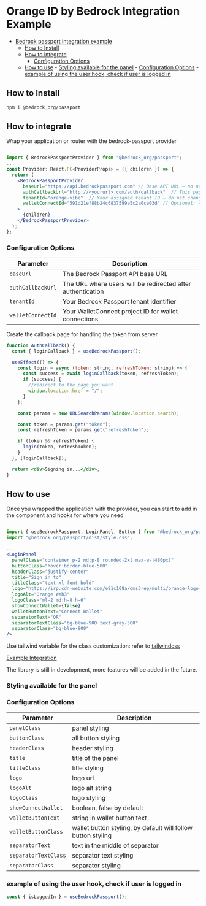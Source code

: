 # Orange ID by Bedrock Integration Example

<!--toc:start-->

- [Bedrock passport integration example](#bedrock-passport-integration-example)
  - [How to Install](#how-to-install)
  - [How to integrate](#how-to-integrate)
    - [Configuration Options](#configuration-options)
  - [How to use](#how-to-use) - [Styling available for the panel](#styling-available-for-the-panel) - [Configuration Options](#configuration-options) - [example of using the user hook, check if user is logged in](#example-of-using-the-user-hook-check-if-user-is-logged-in)
  <!--toc:end-->

## How to Install

```bash
npm i @bedrock_org/passport
```

## How to integrate

Wrap your application or router with the bedrock-passport provider

```jsx

import { BedrockPassportProvider } from "@bedrock_org/passport";
...
const Provider: React.FC<ProviderProps> = ({ children }) => {
  return (
    <BedrockPassportProvider
      baseUrl="https://api.bedrockpassport.com" // Base API URL – no need to change this. Leave as is.
      authCallbackUrl="http://<yoururl>.com/auth/callback"  // This page must exist and handle the login callback. Replace <yoururl> with your actual domain.
      tenantId="orange-vibe"  // Your assigned tenant ID – do not change this unless instructed
      walletConnectId="591d21ef88b24c6837599a5c2a0ce03d" // Optional: WalletConnect Project ID. The default is fine, but you can replace it with your own
    >
      {children}
    </BedrockPassportProvider>
  );
};

```

### Configuration Options

| Parameter         | Description                                                 |
| ----------------- | ----------------------------------------------------------- |
| `baseUrl`         | The Bedrock Passport API base URL                           |
| `authCallbackUrl` | The URL where users will be redirected after authentication |
| `tenantId`        | Your Bedrock Passport tenant identifier                     |
| `walletConnectId` | Your WalletConnect project ID for wallet connections        |

Create the callback page for handling the token from server

```jsx
function AuthCallback() {
  const { loginCallback } = useBedrockPassport();

  useEffect(() => {
    const login = async (token: string, refreshToken: string) => {
      const success = await loginCallback(token, refreshToken);
      if (success) {
        //redirect to the page you want
        window.location.href = "/";
      }
    };

    const params = new URLSearchParams(window.location.search);

    const token = params.get("token");
    const refreshToken = params.get("refreshToken");

    if (token && refreshToken) {
      login(token, refreshToken);
    }
  }, [loginCallback]);

  return <div>Signing in...</div>;
}
```

## How to use

Once you wrapped the application with the provider,
you can start to add in the component and hooks for where you need

```jsx

import { useBedrockPassport, LoginPanel, Button } from "@bedrock_org/passport";
import "@bedrock_org/passport/dist/style.css";

...
<LoginPanel
  panelClass="container p-2 md:p-8 rounded-2xl max-w-[480px]"
  buttonClass="hover:border-blue-500"
  headerClass="justify-center"
  title="Sign in to"
  titleClass="text-xl font-bold"
  logo="https://irp.cdn-website.com/e81c109a/dms3rep/multi/orange-logo-v1a-20240228.svg"
  logoAlt="Orange Web3"
  logoClass="ml-2 md:h-8 h-6"
  showConnectWallet={false}
  walletButtonText="Connect Wallet"
  separatorText="OR"
  separatorTextClass="bg-blue-900 text-gray-500"
  separatorClass="bg-blue-900"
/>

```

Use tailwind variable for the class customization: refer to [tailwindcss](https://tailwindcss.com/docs)

[Example Integration](https://github.com/rfl-nftplatform/bedrock-passport-example)

The library is still in development, more features will be added in the future.

### Styling available for the panel

### Configuration Options

| Parameter            | Description                                                  |
| -------------------- | ------------------------------------------------------------ |
| `panelClass`         | panel styling                                                |
| `buttonClass`        | all button styling                                           |
| `headerClass`        | header styling                                               |
| `title`              | title of the panel                                           |
| `titleClass`         | title styling                                                |
| `logo`               | logo url                                                     |
| `logoAlt`            | logo alt string                                              |
| `logoClass`          | logo styling                                                 |
| `showConnectWallet`  | boolean, false by default                                    |
| `walletButtonText`   | string in wallet button text                                 |
| `walletButtonClass`  | wallet button styling, by default will follow button styling |
| `separatorText`      | text in the middle of separator                              |
| `separatorTextClass` | separator text styling                                       |
| `separatorClass`     | separator styling                                            |

### example of using the user hook, check if user is logged in

```jsx
const { isLoggedIn } = useBedrockPassport();
```
